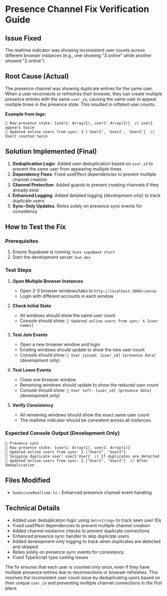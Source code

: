 # Presence Channel Fix Verification Guide

## Issue Fixed
The realtime indicator was showing inconsistent user counts across different browser instances (e.g., one showing "3 online" while another showed "2 online").

## Root Cause (Actual)
The presence channel was showing duplicate entries for the same user. When a user reconnects or refreshes their browser, they can create multiple presence entries with the same `user_id`, causing the same user to appear multiple times in the presence state. This resulted in inflated user counts.

**Example from logs:**
```
👥 Raw presence state: {user1: Array(1), user2: Array(2)}  // user2 appears twice
👥 Updated online users from sync: 3 ['User1', 'User2', 'User2']  // User2 counted twice
```

## Solution Implemented (Final)
1. **Deduplication Logic**: Added user deduplication based on `user_id` to prevent the same user from appearing multiple times
2. **Dependency Fixes**: Fixed useEffect dependencies to prevent multiple channel creation
3. **Channel Protection**: Added guards to prevent creating channels if they already exist
4. **Enhanced Logging**: Added detailed logging (development only) to track duplicate users
5. **Sync-Only Updates**: Relies solely on presence sync events for consistency

## How to Test the Fix

### Prerequisites
1. Ensure Supabase is running: `bunx supabase start`
2. Start the development server: `bun dev`

### Test Steps
1. **Open Multiple Browser Instances**
   - Open 2-3 browser windows/tabs to `http://localhost:3000/canvas`
   - Login with different accounts in each window

2. **Check Initial State**
   - All windows should show the same user count
   - Console should show: `👥 Updated online users from sync: X [user names]`

3. **Test Join Events**
   - Open a new browser window and login
   - Existing windows should update to show the new user count
   - Console should show: `👋 User joined: [user_id] [presence data]` (development only)

4. **Test Leave Events**
   - Close one browser window
   - Remaining windows should update to show the reduced user count
   - Console should show: `👋 User left: [user_id] [presence data]` (development only)

5. **Verify Consistency**
   - All remaining windows should show the exact same user count
   - The realtime indicator should be consistent across all instances

### Expected Console Output (Development Only)
```
👥 Presence sync
👥 Raw presence state: {user1: Array(1), user2: Array(1)}
👥 Updated online users from sync: 2 ["User1", "User2"]
👥 Skipping duplicate user: user2 User2  // If duplicates are detected
👥 Updated online users from sync: 2 ["User1", "User2"]  // After deduplication
```

## Files Modified
- `hooks/useRealtime.ts` - Enhanced presence channel event handling

## Technical Details
- Added user deduplication logic using `Set<string>` to track seen user IDs
- Fixed useEffect dependencies to prevent multiple channel creation
- Added channel existence checks to prevent duplicate connections
- Enhanced presence sync handler to skip duplicate users
- Added development-only logging to track when duplicates are detected and skipped
- Relies solely on presence sync events for consistency
- Fixed TypeScript type casting issues

The fix ensures that each user is counted only once, even if they have multiple presence entries due to reconnections or browser refreshes. This resolves the inconsistent user count issue by deduplicating users based on their unique `user_id` and preventing multiple channel connections in the first place.
